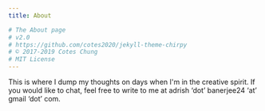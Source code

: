 ```yaml
---
title: About 

# The About page
# v2.0
# https://github.com/cotes2020/jekyll-theme-chirpy
# © 2017-2019 Cotes Chung
# MIT License
---
```


This is where I dump my thoughts on days when I'm in the creative spirit. If you would like to chat, feel free to write to me at adrish ‘dot’ banerjee24 ‘at’ gmail ‘dot’ com.
